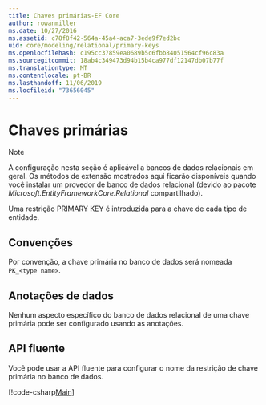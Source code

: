 ```yaml
---
title: Chaves primárias-EF Core
author: rowanmiller
ms.date: 10/27/2016
ms.assetid: c78f8f42-564a-45a4-aca7-3ede9f7ed2bc
uid: core/modeling/relational/primary-keys
ms.openlocfilehash: c195cc37859ea0689b5c6fbb84051564cf96c83a
ms.sourcegitcommit: 18ab4c349473d94b15b4ca977df12147db07b77f
ms.translationtype: MT
ms.contentlocale: pt-BR
ms.lasthandoff: 11/06/2019
ms.locfileid: "73656045"
---
```

# <a name="primary-keys"></a>Chaves primárias

> [!NOTE]  
> A configuração nesta seção é aplicável a bancos de dados relacionais em geral. Os métodos de extensão mostrados aqui ficarão disponíveis quando você instalar um provedor de banco de dados relacional (devido ao pacote *Microsoft.EntityFrameworkCore.Relational* compartilhado).

Uma restrição PRIMARY KEY é introduzida para a chave de cada tipo de entidade.

## <a name="conventions"></a>Convenções

Por convenção, a chave primária no banco de dados será nomeada `PK_<type name>`.

## <a name="data-annotations"></a>Anotações de dados

Nenhum aspecto específico do banco de dados relacional de uma chave primária pode ser configurado usando as anotações.

## <a name="fluent-api"></a>API fluente

Você pode usar a API fluente para configurar o nome da restrição de chave primária no banco de dados.

[!code-csharp[Main](../../../../samples/core/Modeling/FluentAPI/Relational/KeyName.cs?name=KeyName&highlight=9)]

